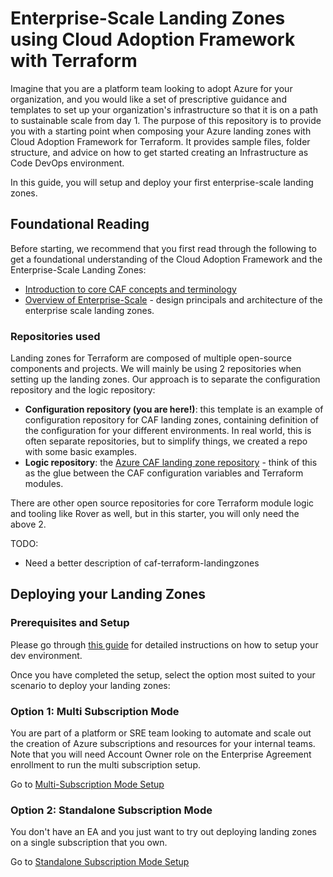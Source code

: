 # Enterprise-Scale Landing Zones using Cloud Adoption Framework with Terraform

Imagine that you are a platform team looking to adopt Azure for your organization, and you would like a set of prescriptive guidance and templates to set up your organization's infrastructure so that it is on a path to sustainable scale from day 1. The purpose of this repository is to provide you with a starting point when composing your Azure landing zones with Cloud Adoption Framework for Terraform. It provides sample files, folder structure, and advice on how to get started creating an Infrastructure as Code DevOps environment.

In this guide, you will setup and deploy your first enterprise-scale landing zones. 

## Foundational Reading 

Before starting, we recommend that you first read through the following to get a foundational understanding of the Cloud Adoption Framework and the Enterprise-Scale Landing Zones:

- [Introduction to core CAF concepts and terminology]() 
- [Overview of Enterprise-Scale](https://docs.microsoft.com/en-us/azure/cloud-adoption-framework/ready/enterprise-scale/) - design principals and architecture of the enterprise scale landing zones. 

### Repositories used

Landing zones for Terraform are composed of multiple open-source components and projects. We will mainly be using 2 repositories when setting up the landing zones. Our approach is to separate the configuration repository and the logic repository:

* **Configuration repository (you are here!)**: this template is an example of configuration repository for CAF landing zones, containing definition of the configuration for your different environments. In real world, this is often separate repositories, but to simplify things, we created a repo with some basic examples.
* **Logic repository**: the [Azure CAF landing zone repository](https://github.com/azure/caf-terraform-landingzones) - think of this as the glue between the CAF configuration variables and Terraform modules. 

There are other open source repositories for core Terraform module logic and tooling like Rover as well, but in this starter, you will only need the above 2. 

TODO:
- Need a better description of caf-terraform-landingzones

## Deploying your Landing Zones

### Prerequisites and Setup

Please go through [this guide](./2-Setup.md) for detailed instructions on how to setup your dev environment. 

Once you have completed the setup, select the option most suited to your scenario to deploy your landing zones:

### Option 1: Multi Subscription Mode
You are part of a platform or SRE team looking to automate and scale out the creation of Azure subscriptions and resources for your internal teams. Note that you will need Account Owner role on the Enterprise Agreement enrollment to run the multi subscription setup.

Go to [Multi-Subscription Mode Setup](./3-MultiSubscription.md)

### Option 2: Standalone Subscription Mode
You don't have an EA and you just want to try out deploying landing zones on a single subscription that you own.

Go to [Standalone Subscription Mode Setup](./4-SingleSubscription.md)

